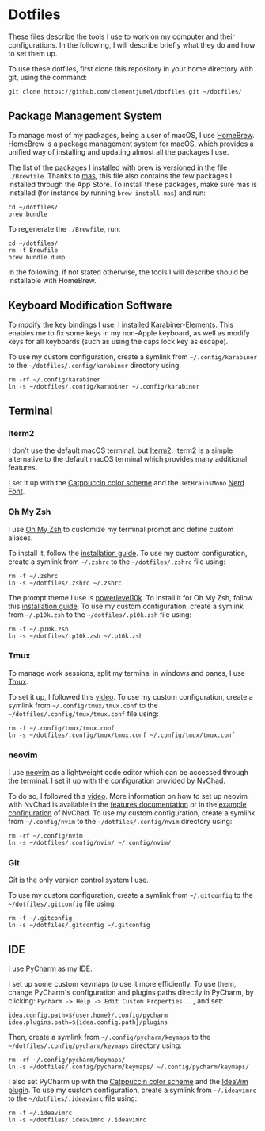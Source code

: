 # Dotfiles

These files describe the tools I use to work on my computer and their configurations.
In the following, I will describe briefly what they do and how to set them up.

To use these dotfiles, first clone this repository in your home directory with git, using the
command:

```shell
git clone https://github.com/clementjumel/dotfiles.git ~/dotfiles/
```

## Package Management System

To manage most of my packages, being a user of macOS, I use [HomeBrew](https://brew.sh/).
HomeBrew is a package management system for macOS, which provides a unified way of installing
and updating almost all the packages I use.

The list of the packages I installed with brew is versioned in the file `./Brewfile`.
Thanks to [mas](https://github.com/mas-cli/mas), this file also contains the few
packages I installed through the App Store.
To install these packages, make sure mas is installed (for instance by running `brew install mas`)
and run:

```shell
cd ~/dotfiles/
brew bundle
```

To regenerate the `./Brewfile`, run:

```shell
cd ~/dotfiles/
rm -f Brewfile
brew bundle dump
```

In the following, if not stated otherwise, the tools I will describe should be installable with
HomeBrew.

## Keyboard Modification Software

To modify the key bindings I use, I installed
[Karabiner-Elements](https://karabiner-elements.pqrs.org/).
This enables me to fix some keys in my non-Apple keyboard, as well as modify keys for all keyboards
(such as using the caps lock key as escape).

To use my custom configuration, create a symlink from `~/.config/karabiner` to the `~/dotfiles/.config/karabiner` directory using:

```shell
rm -rf ~/.config/karabiner
ln -s ~/dotfiles/.config/karabiner ~/.config/karabiner
```

## Terminal

### Iterm2

I don't use the default macOS terminal, but [Iterm2](https://iterm2.com/).
Iterm2 is a simple alternative to the default macOS terminal which provides many additional
features.

I set it up with the [Catppuccin color scheme](https://github.com/catppuccin/iterm) and the
`JetBrainsMono` [Nerd Font](https://www.nerdfonts.com/font-downloads).

### Oh My Zsh

I use [Oh My Zsh](https://ohmyz.sh) to customize my terminal prompt and define custom aliases.

To install it, follow the [installation guide](https://ohmyz.sh/#install).
To use my custom configuration, create a symlink from `~/.zshrc` to the `~/dotfiles/.zshrc` file
using:

```shell
rm -f ~/.zshrc
ln -s ~/dotfiles/.zshrc ~/.zshrc
```

The prompt theme I use is [powerlevel10k](https://github.com/romkatv/powerlevel10k).
To install it for Oh My Zsh, follow this
[installation guide](https://github.com/romkatv/powerlevel10k#oh-my-zsh).
To use my custom configuration, create a symlink from `~/.p10k.zsh` to the `~/dotfiles/.p10k.zsh`
file using:

```shell
rm -f ~/.p10k.zsh
ln -s ~/dotfiles/.p10k.zsh ~/.p10k.zsh
```

### Tmux

To manage work sessions, split my terminal in windows and panes, I use
[Tmux](https://doc.ubuntu-fr.org/tmux).

To set it up, I followed this
[video](https://www.youtube.com/watch?v=DzNmUNvnB04&ab_channel=DreamsofCode).
To use my custom configuration, create a symlink from `~/.config/tmux/tmux.conf` to the
`~/dotfiles/.config/tmux/tmux.conf` file using:

```shell
rm -f ~/.config/tmux/tmux.conf
ln -s ~/dotfiles/.config/tmux/tmux.conf ~/.config/tmux/tmux.conf
```

### neovim

I use [neovim](https://neovim.io/) as a lightweight code editor which can be accessed through
the terminal.
I set it up with the configuration provided by [NvChad](https://nvchad.com/).

To do so, I followed this
[video](https://www.youtube.com/watch?v=Mtgo-nP_r8Y&ab_channel=DreamsofCode).
More information on how to set up neovim with NvChad is available in the
[features documentation](https://nvchad.com/docs/features) or in the
[example configuration](https://github.com/NvChad/example_config) of NvChad.
To use my custom configuration, create a symlink from `~/.config/nvim` to the
`~/dotfiles/.config/nvim` directory using:

```shell
rm -rf ~/.config/nvim
ln -s ~/dotfiles/.config/nvim/ ~/.config/nvim/
```

### Git

Git is the only version control system I use.

To use my custom configuration, create a symlink from `~/.gitconfig` to the
`~/dotfiles/.gitconfig` file using:

```shell
rm -f ~/.gitconfig
ln -s ~/dotfiles/.gitconfig ~/.gitconfig
```

## IDE

I use [PyCharm](https://www.jetbrains.com/fr-fr/pycharm/) as my IDE.

I set up some custom keymaps to use it more efficiently.
To use them, change PyCharm's configuration and plugins paths directly in PyCharm, by clicking:
`Pycharm -> Help -> Edit Custom Properties...`, and set:

```shell
idea.config.path=${user.home}/.config/pycharm
idea.plugins.path=${idea.config.path}/plugins
```

Then, create a symlink from `~/.config/pycharm/keymaps` to the
`~/dotfiles/.config/pycharm/keymaps` directory using:

```shell
rm -rf ~/.config/pycharm/keymaps/
ln -s ~/dotfiles/.config/pycharm/keymaps/ ~/.config/pycharm/keymaps/
```

I also set PyCharm up with the [Catppuccin color scheme](https://github.com/catppuccin/jetbrains)
and the [IdeaVim plugin](https://plugins.jetbrains.com/plugin/164-ideavim).
To use my custom configuration, create a symlink from `~/.ideavimrc` to the
`~/dotfiles/.ideavimrc` file using:

```shell
rm -f ~/.ideavimrc
ln -s ~/dotfiles/.ideavimrc /.ideavimrc
```
